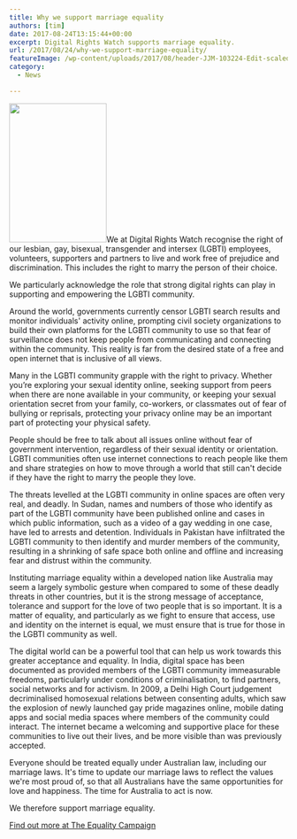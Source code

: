 ```yaml
---
title: Why we support marriage equality
authors: [tim]
date: 2017-08-24T13:15:44+00:00
excerpt: Digital Rights Watch supports marriage equality.
url: /2017/08/24/why-we-support-marriage-equality/
featureImage: /wp-content/uploads/2017/08/header-JJM-103224-Edit-scaled.jpg
category:
  - News

---
```

<img loading="lazy" decoding="async" src="/wp-content/uploads/2017/08/AME_Support_Sticker_WebUse-175w.jpg" alt="" width="176" height="251" class="alignright size-full wp-image-761" />We at Digital Rights Watch recognise the right of our lesbian, gay, bisexual, transgender and intersex (LGBTI) employees, volunteers, supporters and partners to live and work free of prejudice and discrimination. This includes the right to marry the person of their choice.

We particularly acknowledge the role that strong digital rights can play in supporting and empowering the LGBTI community.

Around the world, governments currently censor LGBTI search results and monitor individuals' activity online, prompting civil society organizations to build their own platforms for the LGBTI community to use so that fear of surveillance does not keep people from communicating and connecting within the community. This reality is far from the desired state of a free and open internet that is inclusive of all views.

Many in the LGBTI community grapple with the right to privacy. Whether you&#8217;re exploring your sexual identity online, seeking support from peers when there are none available in your community, or keeping your sexual orientation secret from your family, co-workers, or classmates out of fear of bullying or reprisals, protecting your privacy online may be an important part of protecting your physical safety.

People should be free to talk about all issues online without fear of government intervention, regardless of their sexual identity or orientation. LGBTI communities often use internet connections to reach people like them and share strategies on how to move through a world that still can't decide if they have the right to marry the people they love.

The threats levelled at the LGBTI community in online spaces are often very real, and deadly. In Sudan, names and numbers of those who identify as part of the LGBTI community have been published online and cases in which public information, such as a video of a gay wedding in one case, have led to arrests and detention. Individuals in Pakistan have infiltrated the LGBTI community to then identify and murder members of the community, resulting in a shrinking of safe space both online and offline and increasing fear and distrust within the community.

Instituting marriage equality within a developed nation like Australia may seem a largely symbolic gesture when compared to some of these deadly threats in other countries, but it is the strong message of acceptance, tolerance and support for the love of two people that is so important. It is a matter of equality, and particularly as we fight to ensure that access, use and identity on the internet is equal, we must ensure that is true for those in the LGBTI community as well.

The digital world can be a powerful tool that can help us work towards this greater acceptance and equality. In India, digital space has been documented as provided members of the LGBTI community immeasurable freedoms, particularly under conditions of criminalisation, to find partners, social networks and for activism. In 2009, a Delhi High Court judgement decriminalised homosexual relations between consenting adults, which saw the explosion of newly launched gay pride magazines online, mobile dating apps and social media spaces where members of the community could interact. The internet became a welcoming and supportive place for these communities to live out their lives, and be more visible than was previously accepted.

Everyone should be treated equally under Australian law, including our marriage laws. It's time to update our marriage laws to reflect the values we're most proud of, so that all Australians have the same opportunities for love and happiness. The time for Australia to act is now.

We therefore support marriage equality.

[Find out more at The Equality Campaign][1]

 [1]: http://australianmarriageequality.org/
